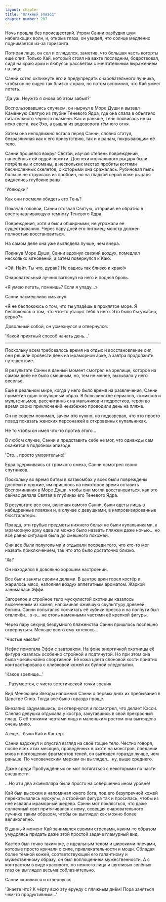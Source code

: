 ```yaml
---
layout: chapter
title: "Пляжный эпизод"
chapter_number: 207
---
```


Ночь прошла без происшествий. Утром Санни разбудил шум набегающих волн, и, открыв глаза, он увидел, что солнце медленно поднимается из-за горизонта.

Потирая лицо, он сел и огляделся, заметив, что большая часть когорты ещё спит. Только Кай, который стоял на вахте последним, бодрствовал, сидя на краю арки и любуясь рассветом с мечтательным выражением на лице.

Санни хотел окликнуть его и предупредить очаровательного лучника, чтобы он не сидел так близко к краю, но потом вспомнил, что Кай умеет летать.

'Да уж. Неужто я снова об этом забыл?'

Воспользовавшись случаем, он нырнул в Море Души и вызвал Каменную Святую из глубин Теневого Ядра, где она спала в объятиях питательного чёрного пламени. Как и раньше, Тень появилась не из искр света, как Эхо, а вышла из водоворота тёмного огня.

Затем она неподвижно встала перед Санни, словно статуя, безразличная как к его присутствию, так и к ранам, покрывающим её тело.

Санни прошёлся вокруг Святой, изучая степень повреждений, нанесённых ей ордой нежити. Доспехи молчаливого рыцаря были потрёпаны и сломаны, в нескольких местах пробиты когтями бесчисленных скелетов, с которыми она сражалась. Рубиновая пыль больше не струилась из пробоин, но на гладкой серой коже рыцаря виднелись глубокие раны.

'Ублюдки!'

Как они посмели обидеть его Тень?

Покачав головой, Санни отозвал Святую, отправив её обратно в восстанавливающую темноту Теневого Ядра.

Повреждения, хотя и были обширными, не угрожали её существованию. Через пару дней его питомец-монстр должен полностью восстановиться.

На самом деле она уже выглядела лучше, чем вчера.

Покинув Море Души, Санни вдохнул свежий воздух, помедлил несколько мгновений, а затем повернулся к Каю:

«Эй, Найт. Ты что, дурак? Не садись так близко к краю!»

Очаровательный лучник взглянул на него и поднял бровь.

«Я умею летать, помнишь? Если я упаду...»

Санни насмешливо хмыкнул.

«Я не беспокоюсь о том, что ты упадёшь в проклятое море. Я беспокоюсь о том, что что-то утащит тебя в него. Это было бы ужасно, верно?»

Довольный собой, он усмехнулся и отвернулся.

'Какой приятный способ начать день...'

***

Поскольку всем требовалось время на отдых и восстановление сил, они решили провести день на мраморной арке, а завтра продолжить путешествие.

В результате Санни в данный момент смотрел на зрелище, которое на самом деле не было смешным, но, тем не менее, вызывало у него веселье.

Ещё в реальном мире, когда у него было время на развлечения, Санни приметил один популярный образ. В большинстве сериалов, комиксов и мультфильмов, рассчитанных на мальчиков и подростков, герои во время своих приключений неизбежно проводили день на пляже.

Он не совсем понимал, зачем это нужно, но подозревал, что это просто повод показать женских персонажей в откровенных купальниках.

Не то чтобы он имел что-то против этого...

В любом случае, Санни и представить себе не мог, что однажды сам окажется в подобном эпизоде.

'Это... просто уморительно!'

Едва сдерживаясь от громкого смеха, Санни осмотрел своих спутников.

Поскольку во время битвы в катакомбах у всех были повреждены доспехи и оружие, им пришлось на некоторое время оставить Воспоминания в Море Души, чтобы они могли восстановиться, как это сейчас делала Святая в глубинах его Теневого Ядра.

В результате все они, включая самого Санни, были одеты лишь в набедренные повязки и, в случае с девушками, в импровизированные бюстгальтеры.

Правда, эти грубые предметы нижнего белья не были купальниками, а мраморную арку едва ли можно было назвать пляжем даже ночью... но всё равно ситуация была до смешного похожей.

Они все были полуголыми и отдыхали посреди того, что кто-то мог назвать приключением, так что это было достаточно близко.

'Ха!'

Он находился в довольно хорошем настроении.

Все были заняты своими делами. В центре арки горел костёр и жарилось мясо, наполняя воздух аппетитным ароматом. Жаркой занималась Эффи.

Загорелое и стройное тело мускулистой охотницы казалось высеченным из камня, напоминая ожившую скульптуру древней богини. Санни попытался сосчитать её кубики пресса и на полпути был отвлечён... э-э... не столь каменными частями её крепкой фигуры.

Через пару секунд бездумного блаженства Санни пришлось поспешно отвернуться. Меньше всего ему хотелось...

'Чистые мысли!'

Нефис помогала Эффи с завтраком. На фоне энергичной охотницы её фигура казалась особенно стройной и подтянутой. Но при этом она была чрезвычайно спортивной. Её кожа цвета слоновой кости приятно контрастировала с оливковой кожей их буйной следопытки.

'Какое зрелище...'

…Разумеется, с чисто эстетической точки зрения.

Вид Меняющей Звезды напомнил Санни о первых днях их пребывания в Царстве Снов. Тогда всё было гораздо проще.

Внезапно задумавшись, он отвернулся и посмотрел, что делает Кэсси. Слепая девушка отдыхала у костра, закутавшись в свой прекрасный плащ. С её тонкими чертами лица и маленьким ростом она выглядела очень мило.

А еще... были Кай и Кастер.

Санни вздохнул и опустил взгляд на своё тощее тело. Честно говоря, после всех этих месяцев, проведённых в охоте на монстров, поедании мяса и поглощении фрагментов теней, он выглядел гораздо лучше, чем раньше. По человеческим меркам он выглядел... ну, выше среднего.

Даже среди Пробуждённых он мог потягаться с некоторыми по части внешности.

...Но эти два экземпляра были просто на совершенно ином уровне!

Кай был высоким и напоминал юного бога, под его безупречной кожей перекатывались мускулы, а стройная фигура так и просилась, чтобы из неё изваяли мраморный шедевр. Санни мог поклясться, что даже солнечный свет притягивался к нему, освещая очаровательного лучника таким образом, чтобы он выглядел как можно более великолепно.

В данный момент Кай занимался своими стрелами, каким-то образом умудряясь придать даже этой простой задаче гламурный вид.

Кастер был точно таким же, с идеальным телом и широкими плечами, которые просто кричали о силе, привлекательности и мощи. Обладая более тёмной кожей, соответствующей его галантному и мужественному образу, он был воплощением мужественности. А с контрастом в виде красивого, но нежного лица и шутливых зелёных глаз он выглядел весьма соблазнительно.

Санни скривился и отвернулся.

'Знаете что? К чёрту всю эту ерунду с пляжным днём! Пора заняться чем-то продуктивным...'